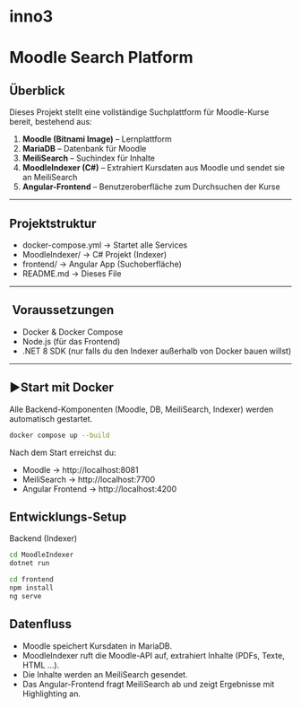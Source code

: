 # inno3
#  Moodle Search Platform

##  Überblick

Dieses Projekt stellt eine vollständige Suchplattform für Moodle-Kurse bereit, bestehend aus:

1. **Moodle (Bitnami Image)** – Lernplattform
2. **MariaDB** – Datenbank für Moodle
3. **MeiliSearch** – Suchindex für Inhalte
4. **MoodleIndexer (C#)** – Extrahiert Kursdaten aus Moodle und sendet sie an MeiliSearch
5. **Angular-Frontend** – Benutzeroberfläche zum Durchsuchen der Kurse

---

##  Projektstruktur

- docker-compose.yml → Startet alle Services
- MoodleIndexer/ → C# Projekt (Indexer)
- frontend/ → Angular App (Suchoberfläche)
- README.md → Dieses File

---

## ️ Voraussetzungen

- Docker & Docker Compose
- Node.js (für das Frontend)
- .NET 8 SDK (nur falls du den Indexer außerhalb von Docker bauen willst)

---

## ▶️Start mit Docker

Alle Backend-Komponenten (Moodle, DB, MeiliSearch, Indexer) werden automatisch gestartet.

```bash
docker compose up --build
```
Nach dem Start erreichst du:
+ Moodle → http://localhost:8081
+ MeiliSearch → http://localhost:7700
+ Angular Frontend → http://localhost:4200

## Entwicklungs-Setup
Backend (Indexer)

```bash
cd MoodleIndexer
dotnet run

```


```bash
cd frontend
npm install
ng serve

```

## Datenfluss
+ Moodle speichert Kursdaten in MariaDB.
+ MoodleIndexer ruft die Moodle-API auf, extrahiert Inhalte (PDFs, Texte, HTML …).
+ Die Inhalte werden an MeiliSearch gesendet.
+ Das Angular-Frontend fragt MeiliSearch ab und zeigt Ergebnisse mit Highlighting an.


